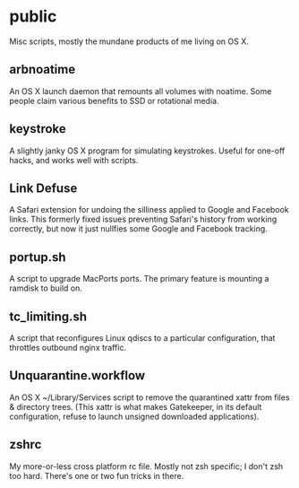 # public

Misc scripts, mostly the mundane products of me living on OS X.

## arbnoatime

An OS X launch daemon that remounts all volumes with noatime. Some people claim various benefits to SSD or rotational media.

## keystroke

A slightly janky OS X program for simulating keystrokes. Useful for one-off hacks, and works well with scripts.

## Link Defuse

A Safari extension for undoing the silliness applied to Google and Facebook links. This formerly fixed issues preventing Safari's history from working correctly, but now it just nullfies some Google and Facebook tracking.

## portup.sh

A script to upgrade MacPorts ports. The primary feature is mounting a ramdisk to build on.

## tc_limiting.sh

A script that reconfigures Linux qdiscs to a particular configuration, that throttles outbound nginx traffic.

## Unquarantine.workflow

An OS X ~/Library/Services script to remove the quarantined xattr from files & directory trees. (This xattr is what makes Gatekeeper, in its default configuration, refuse to launch unsigned downloaded applications).

## zshrc

My more-or-less cross platform rc file. Mostly not zsh specific; I don't zsh too hard. There's one or two fun tricks in there.

